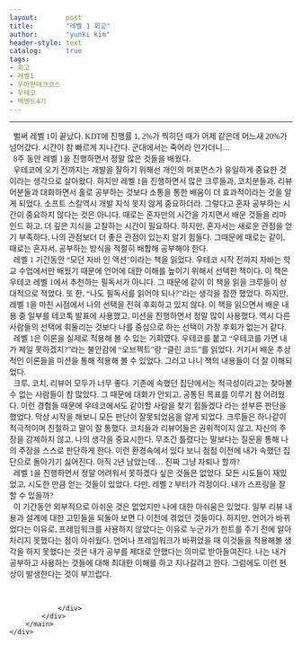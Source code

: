 ```yaml
---
layout:       post
title:        "레벨 1 회고"
author:       "yunki kim"
header-style: text
catalog:      true
tags: 
- 회고
- 레벨1
- 우아한테크코스
- 우테코
- 백엔드4기
---
```


<head></head>
<body id="tt-body-page" class="">
<div id="wrap" class="wrap-right">
    <div id="container">
        <main class="main ">
            <div class="area-main">
                <div class="area-view">
                    <div class="article-header"></div>
                    <hr>
                    <div class="article-view">
                        <div class="contents_style">
                            <p data-ke-size="size16" style="text-align: left;"><span style="font-family: Nanum Gothic;">&nbsp;&nbsp;벌써 레벨 1이 끝났다. KDT에 진행률 1, 2%가 찍히던 때가 어제 같은데 어느새 20%가 넘어갔다. 시간이 참 빠르게 지나간다. 군대에서는 죽어라 안가더니… </span><span style="font-family: Nanum Gothic;"><br></span><span style="font-family: Nanum Gothic;">&nbsp;&nbsp;8주 동안 레벨 1을 진행하면서 정말 많은 것들을 배웠다.</span><span style="font-family: Nanum Gothic;"><br></span><span style="font-family: Nanum Gothic;">&nbsp;&nbsp;우테코에 오기 전까지는 개발을 잘하기 위해선 개인의 퍼포먼스가 유일하게 중요한 것이라는 생각으로 살아왔다. 하지만 레벨 1을 진행하면서 많은 크루들과, 코치분들과, 리뷰어분들과 대화하면서 홀로 공부하는 것보다 소통을 통한 배움이 더 효과적이라는 것을 알게 되었다. 소프트 스킬역시 개발 지식 못지 않게 중요하더라. 그렇다고 혼자 공부하는 시간이 중요하지 않다는 것은 아니다. 때로는 혼자만의 시간을 가지면서 배운 것들을 리마인드 하고, 더 깊은 지식을 고찰하는 시간이 필요하다. 하지만, 혼자서는 새로운 관점을 얻기 부족하다, 나의 관점보더 더 좋은 관점이 있는지 알기 힘들다. 그때문에 때로는 같이, 때로는 혼자서, 공부하는 방식을 적절히 배합해 공부해야 한다.</span><span style="font-family: Nanum Gothic;"><br></span><span style="font-family: Nanum Gothic;">&nbsp;&nbsp;레벨 1 기간동안 “모던 자바 인 액션”이라는 책을 읽었다. 우테코 시작 전까지 자바는 학교 수업에서만 배웠기 때문에 언어에 대한 이해를 높이기 위해서 선택한 책이다. 이 책은 우테코 레벨 1에서 추천하는 필독서가 아니다. 그 때문에 같이 이 책을 읽을 크루들이 상대적으로 적었다. 또 한, “나도 필독서를 읽어야 되나?”라는 생각을 잠깐 했었다. 하지만, 레벨 1을 마친 시점에서 나의 선택을 전혀 후회하고 있지 않다. 이 책을 읽으면서 배운 내용 중 일부를 테코톡 발표에 사용했고, 미션을 진행하면서 정말 많이 사용했다. 역시 다른 사람들의 선택에 휘둘리는 것보다 나를 중심으로 하는 선택이 가장 후회가 없는거 같다.</span><span style="font-family: Nanum Gothic;"><br></span><span style="font-family: Nanum Gothic;">&nbsp;&nbsp;레벨 1은 이론을 실제로 적용해 볼 수 있는 기회였다. 우테코를 붙고 “우테코를 가면 내가 제일 못하겠지?”라는 불안감에 “오브젝트”랑 “클린 코드”를 읽었다. 거기서 배운 추상적인 이론들을 미션을 통해 적용해 볼 수 있었다. 그러고 나니 책의 내용들이 더 잘 이해되었다.</span><span style="font-family: Nanum Gothic;"><br></span><span style="font-family: Nanum Gothic;">&nbsp;&nbsp;크루, 코치, 리뷰어 모두가 너무 좋다. 기존에 속했던 집단에서는 적극성이라고는 찾아볼 수 없는 사람들이 참 많았다. 그 때문에 대화가 안되고, 공통된 목표를 이루기 참 어려웠다. 이런 경험들 때문에 우테코에서도 같이할 사람을 찾기 힘들겠다 라는 섣부른 판단을 했었다. 막상 시작을 해보니 모든 판단이 잘못되었음을 알게 되었다. 크루들은 하나같이 적극적이며 친절하고 말이 잘 통했다. 코치들과 리뷰어들은 권위적이지 않고, 자신의 주장을 강제하지 않고, 나의 생각을 중요시한다. 무조건 틀렸다는 말보다는 질문을 통해 나의 주장을 스스로 판단하게 한다. 이런 환경속에서 있다 보니 점점 이전에 내가 속했던 집단으로 돌아가기 싫어진다. 아직 2년 남았는데… 진짜 그냥 자퇴나 할까?</span><span style="font-family: Nanum Gothic;"><br></span><span style="font-family: Nanum Gothic;">&nbsp;&nbsp;레벨 1을 진행하면서 정말 어려워서 못하겠다 싶은 것들은 없었다. 모든 시도들이 재밌었고, 시도한 만큼 얻는 것들이 있었다. 다만, 레벨 2 부터가 걱정이다. 내가 스프링을 잘 할 수 있을까? </span><span style="font-family: Nanum Gothic;"><br></span><span style="font-family: Nanum Gothic;">&nbsp;&nbsp;이 기간동안 외부적으로 아쉬운 것은 없었지만 나에 대한 아쉬움은 있었다. 일부 리뷰 내용과 설계에 대한 고민들을 되돌아 보면 다 이전에 겪었던 것들이다. 하지만, 언어가 바뀌었다는 이유로, 프레임워크를 사용하지 않았다는 이유로 누군가가 힌트를 주기 전에 알아차리지 못했다는 점이 아쉬웠다. 언어나 프레임워크가 바뀌었을 때 이것들을 적용해볼 생각을 하지 못했다는 것은 내가 공부를 제대로 안했다는 의미로 받아들여진다. 나는 내가 공부하고 사용하는 것들에 대해 최대한 이해를 하고 지나갈려고 한다. 그럼에도 이런 현상이 발생한다는 것이 부끄럽다.</span></p>
                        </div>
                        <br>
                        <div class="tags"></div>
                    </div>
                    
                </div>
            </div>
        </main>
    </div>
</div>


</body>